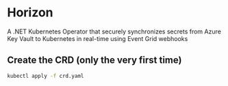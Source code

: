 # Horizon

A .NET Kubernetes Operator that securely synchronizes secrets from Azure Key Vault to Kubernetes in real-time using Event Grid webhooks

## Create the CRD (only the very first time)

```bash
kubectl apply -f crd.yaml
```